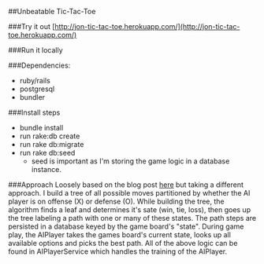 
##Unbeatable Tic-Tac-Toe

###Try it out
[http://jon-tic-tac-toe.herokuapp.com/](http://jon-tic-tac-toe.herokuapp.com/)


###Run it locally

###Dependencies:
* ruby/rails
* postgresql
* bundler

###Install steps
* bundle install
* run rake:db create
* run rake db:migrate
* run rake db:seed
    * seed is important as I'm storing the game logic in a database instance.

###Approach
Loosely based on the blog post [here](http://neverstopbuilding.com/minimax) but taking a different approach.
I build a tree of all possible moves partitioned by whether the AI player is on offense (X) or defense (O).  While building the tree,
the algorithm finds a leaf and determines it's sate (win, tie, loss), then goes up the tree labeling a path with one or many of these states.
The path steps are persisted in a database keyed by the game board's "state".  During game play, the AIPlayer takes the games board's current state, looks up all available options and picks the best path.
All of the above logic can be found in AIPlayerService which handles the training of the AIPlayer.
